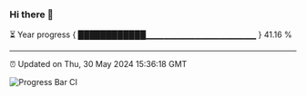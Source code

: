 ### Hi there 👋

⏳ Year progress { ████████████▁▁▁▁▁▁▁▁▁▁▁▁▁▁▁▁▁▁ } 41.16 %

---

⏰ Updated on Thu, 30 May 2024 15:36:18 GMT

![Progress Bar CI](https://github.com/IshwaranRudhara/GIT-ACTION/workflows/Progress%20Bar%20CI/badge.svg)
